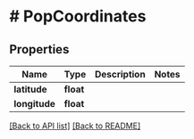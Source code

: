 # # PopCoordinates

## Properties

Name | Type | Description | Notes
------------ | ------------- | ------------- | -------------
**latitude** | **float** |  | 
**longitude** | **float** |  | 


[[Back to API list]](../../README.md#endpoints) [[Back to README]](../../README.md)
